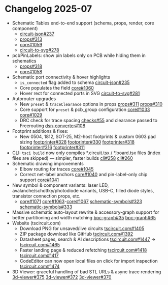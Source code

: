 # Changelog 2025-07

- Schematic Tables end-to-end support (schema, props, render, core component)
  - [circuit-json#237](https://github.com/tscircuit/circuit-json/pull/237)
  - [props#313](https://github.com/tscircuit/props/pull/313)
  - [core#1059](https://github.com/tscircuit/core/pull/1059)
  - [circuit-to-svg#278](https://github.com/tscircuit/circuit-to-svg/pull/278)
- pcbPinLabels: show pin labels only on PCB while hiding them in schematics
  - [props#318](https://github.com/tscircuit/props/pull/318)
  - [core#1058](https://github.com/tscircuit/core/pull/1058)
- Schematic port connectivity & hover highlights
  - `is_connected` flag added to schema [circuit-json#235](https://github.com/tscircuit/circuit-json/pull/235)
  - Core populates the field [core#1060](https://github.com/tscircuit/core/pull/1060)
  - Hover rect for connected ports in SVG [circuit-to-svg#281](https://github.com/tscircuit/circuit-to-svg/pull/281)
- Autorouter upgrades
  - New `preset` & `traceClearance` options in props [props#311](https://github.com/tscircuit/props/pull/311) [props#310](https://github.com/tscircuit/props/pull/310)
  - Core support for `preset` & pcb_group configuration [core#1033](https://github.com/tscircuit/core/pull/1033) [core#1029](https://github.com/tscircuit/core/pull/1029)
  - DRC check for trace spacing [checks#55](https://github.com/tscircuit/checks/pull/55) and clearance passed to Freerouting [dsn-converter#108](https://github.com/tscircuit/dsn-converter/pull/108)
- Footprint additions & fixes:
  - New 0504, 1812, SOT-25, M2-host footprints & custom 0603 pad sizing
    [footprinter#328](https://github.com/tscircuit/footprinter/pull/328) [footprinter#330](https://github.com/tscircuit/footprinter/pull/330) [footprinter#318](https://github.com/tscircuit/footprinter/pull/318) [footprinter#316](https://github.com/tscircuit/footprinter/pull/316) [footprinter#311](https://github.com/tscircuit/footprinter/pull/311)
- CLI: `tsci build` now only compiles *.circuit.tsx / *.board.tsx files (index files are skipped) — simpler, faster builds [cli#258](https://github.com/tscircuit/cli/pull/258) [cli#260](https://github.com/tscircuit/cli/pull/260)
- Schematic drawing improvements
  - Elbow routing for traces [core#1045](https://github.com/tscircuit/core/pull/1045)
  - Correct net-label anchors [core#1040](https://github.com/tscircuit/core/pull/1040) and pin-label-only chip support [core#1041](https://github.com/tscircuit/core/pull/1041)
- New symbol & component variants: laser LED, avalanche/schottky/photodiode variants, USB-C, filled diode styles, transistor connection props, etc.
  - [core#1071](https://github.com/tscircuit/core/pull/1071) [core#1063](https://github.com/tscircuit/core/pull/1063)-[core#1067](https://github.com/tscircuit/core/pull/1067) [schematic-symbols#323](https://github.com/tscircuit/schematic-symbols/pull/323) [schematic-symbols#333](https://github.com/tscircuit/schematic-symbols/pull/333)
- Massive schematic auto-layout rewrite & accessory-graph support for better partitioning and width matching [bpc-graph#35](https://github.com/tscircuit/bpc-graph/pull/35) [bpc-graph#65](https://github.com/tscircuit/bpc-graph/pull/65)
- Website (tscircuit.com)
  - Download PNG for unsaved/live circuits [tscircuit.com#1405](https://github.com/tscircuit/tscircuit.com/pull/1405)
  - ZIP package download like GitHub [tscircuit.com#1392](https://github.com/tscircuit/tscircuit.com/pull/1392)
  - Datasheet pages, search & AI descriptions [tscircuit.com#1447](https://github.com/tscircuit/tscircuit.com/pull/1447) → [tscircuit.com#1465](https://github.com/tscircuit/tscircuit.com/pull/1465)
  - Faster landing page & reduced refetching [tscircuit.com#1418](https://github.com/tscircuit/tscircuit.com/pull/1418) [tscircuit.com#1417](https://github.com/tscircuit/tscircuit.com/pull/1417)
  - CodeEditor can now open local files on click for import inspection [tscircuit.com#1474](https://github.com/tscircuit/tscircuit.com/pull/1474)
- 3D Viewer: graceful handling of bad STL URLs & async trace rendering [3d-viewer#375](https://github.com/tscircuit/3d-viewer/pull/375) [3d-viewer#372](https://github.com/tscircuit/3d-viewer/pull/372) [3d-viewer#370](https://github.com/tscircuit/3d-viewer/pull/370)
